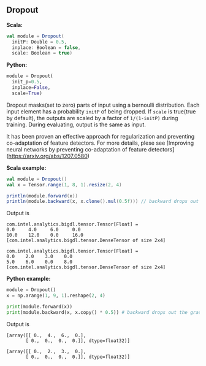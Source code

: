 ## Dropout ##

**Scala:**
```scala
val module = Dropout(
  initP: Double = 0.5,
  inplace: Boolean = false,
  scale: Boolean = true)
```
**Python:**
```python
module = Dropout(
  init_p=0.5,
  inplace=False,
  scale=True)
```

Dropout masks(set to zero) parts of input using a bernoulli distribution.
Each input element has a probability `initP` of being dropped. If `scale` is
true(true by default), the outputs are scaled by a factor of `1/(1-initP)` during training.
During evaluating, output is the same as input.

It has been proven an effective approach for regularization and preventing
co-adaptation of feature detectors. For more details, plese see
[Improving neural networks by preventing co-adaptation of feature detectors]
(https://arxiv.org/abs/1207.0580)

**Scala example:**
```scala
val module = Dropout()
val x = Tensor.range(1, 8, 1).resize(2, 4)

println(module.forward(x))
println(module.backward(x, x.clone().mul(0.5f))) // backward drops out the gradients at the same location.
```
Output is
```
com.intel.analytics.bigdl.tensor.Tensor[Float] =
0.0     4.0     6.0     0.0
10.0    12.0    0.0     16.0
[com.intel.analytics.bigdl.tensor.DenseTensor of size 2x4]

com.intel.analytics.bigdl.tensor.Tensor[Float] =
0.0    2.0    3.0    0.0
5.0    6.0    0.0    8.0
[com.intel.analytics.bigdl.tensor.DenseTensor of size 2x4]
```

**Python example:**
```python
module = Dropout()
x = np.arange(1, 9, 1).reshape(2, 4)

print(module.forward(x))
print(module.backward(x, x.copy() * 0.5)) # backward drops out the gradients at the same location.
```
Output is
```
[array([[ 0.,  4.,  6.,  0.],
       [ 0.,  0.,  0.,  0.]], dtype=float32)]
       
[array([[ 0.,  2.,  3.,  0.],
       [ 0.,  0.,  0.,  0.]], dtype=float32)]
```
